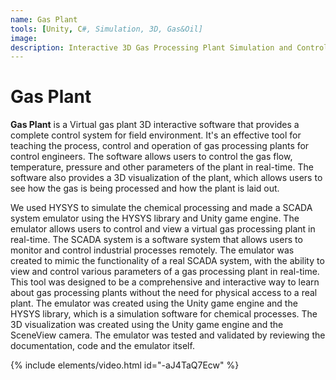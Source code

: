 ```yaml
---
name: Gas Plant
tools: [Unity, C#, Simulation, 3D, Gas&Oil]
image:
description: Interactive 3D Gas Processing Plant Simulation and Control System
---
```


# Gas Plant

**Gas Plant** is a Virtual gas plant 3D interactive software that provides a complete control system for field environment. It's an effective tool for teaching the process, control and operation of gas processing plants for control engineers. The software allows users to control the gas flow, temperature, pressure and other parameters of the plant in real-time. The software also provides a 3D visualization of the plant, which allows users to see how the gas is being processed and how the plant is laid out.

We used HYSYS to simulate the chemical processing and made a SCADA system emulator using the HYSYS library and Unity game engine. The emulator allows users to control and view a virtual gas processing plant in real-time. The SCADA system is a software system that allows users to monitor and control industrial processes remotely. The emulator was created to mimic the functionality of a real SCADA system, with the ability to view and control various parameters of a gas processing plant in real-time. This tool was designed to be a comprehensive and interactive way to learn about gas processing plants without the need for physical access to a real plant. The emulator was created using the Unity game engine and the HYSYS library, which is a simulation software for chemical processes. The 3D visualization was created using the Unity game engine and the SceneView camera. The emulator was tested and validated by reviewing the documentation, code and the emulator itself.

{% include elements/video.html id="-aJ4TaQ7Ecw" %}